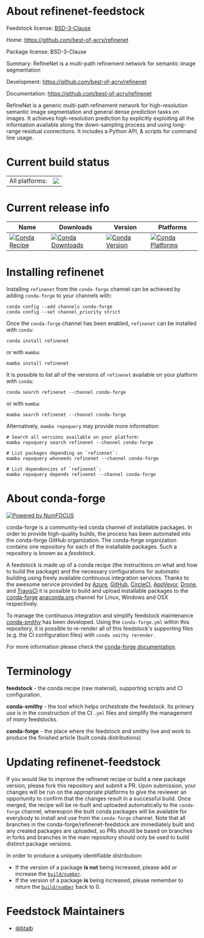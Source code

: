 About refinenet-feedstock
=========================

Feedstock license: [BSD-3-Clause](https://github.com/conda-forge/refinenet-feedstock/blob/main/LICENSE.txt)

Home: https://github.com/best-of-acrv/refinenet

Package license: BSD-3-Clause

Summary: RefineNet is a multi-path refinement network for semantic image segmentation

Development: https://github.com/best-of-acrv/refinenet

Documentation: https://github.com/best-of-acrv/refinenet

RefineNet is a generic multi-path refinement network for high-resolution
semantic image segmentation and general dense prediction tasks on images.
It achieves high-resolution prediction by explicitly exploiting all the
information available along the down-sampling process and using long-range
residual connections. It includes a Python API, & scripts for command line
usage.


Current build status
====================


<table><tr><td>All platforms:</td>
    <td>
      <a href="https://dev.azure.com/conda-forge/feedstock-builds/_build/latest?definitionId=12516&branchName=main">
        <img src="https://dev.azure.com/conda-forge/feedstock-builds/_apis/build/status/refinenet-feedstock?branchName=main">
      </a>
    </td>
  </tr>
</table>

Current release info
====================

| Name | Downloads | Version | Platforms |
| --- | --- | --- | --- |
| [![Conda Recipe](https://img.shields.io/badge/recipe-refinenet-green.svg)](https://anaconda.org/conda-forge/refinenet) | [![Conda Downloads](https://img.shields.io/conda/dn/conda-forge/refinenet.svg)](https://anaconda.org/conda-forge/refinenet) | [![Conda Version](https://img.shields.io/conda/vn/conda-forge/refinenet.svg)](https://anaconda.org/conda-forge/refinenet) | [![Conda Platforms](https://img.shields.io/conda/pn/conda-forge/refinenet.svg)](https://anaconda.org/conda-forge/refinenet) |

Installing refinenet
====================

Installing `refinenet` from the `conda-forge` channel can be achieved by adding `conda-forge` to your channels with:

```
conda config --add channels conda-forge
conda config --set channel_priority strict
```

Once the `conda-forge` channel has been enabled, `refinenet` can be installed with `conda`:

```
conda install refinenet
```

or with `mamba`:

```
mamba install refinenet
```

It is possible to list all of the versions of `refinenet` available on your platform with `conda`:

```
conda search refinenet --channel conda-forge
```

or with `mamba`:

```
mamba search refinenet --channel conda-forge
```

Alternatively, `mamba repoquery` may provide more information:

```
# Search all versions available on your platform:
mamba repoquery search refinenet --channel conda-forge

# List packages depending on `refinenet`:
mamba repoquery whoneeds refinenet --channel conda-forge

# List dependencies of `refinenet`:
mamba repoquery depends refinenet --channel conda-forge
```


About conda-forge
=================

[![Powered by
NumFOCUS](https://img.shields.io/badge/powered%20by-NumFOCUS-orange.svg?style=flat&colorA=E1523D&colorB=007D8A)](https://numfocus.org)

conda-forge is a community-led conda channel of installable packages.
In order to provide high-quality builds, the process has been automated into the
conda-forge GitHub organization. The conda-forge organization contains one repository
for each of the installable packages. Such a repository is known as a *feedstock*.

A feedstock is made up of a conda recipe (the instructions on what and how to build
the package) and the necessary configurations for automatic building using freely
available continuous integration services. Thanks to the awesome service provided by
[Azure](https://azure.microsoft.com/en-us/services/devops/), [GitHub](https://github.com/),
[CircleCI](https://circleci.com/), [AppVeyor](https://www.appveyor.com/),
[Drone](https://cloud.drone.io/welcome), and [TravisCI](https://travis-ci.com/)
it is possible to build and upload installable packages to the
[conda-forge](https://anaconda.org/conda-forge) [anaconda.org](https://anaconda.org/)
channel for Linux, Windows and OSX respectively.

To manage the continuous integration and simplify feedstock maintenance
[conda-smithy](https://github.com/conda-forge/conda-smithy) has been developed.
Using the ``conda-forge.yml`` within this repository, it is possible to re-render all of
this feedstock's supporting files (e.g. the CI configuration files) with ``conda smithy rerender``.

For more information please check the [conda-forge documentation](https://conda-forge.org/docs/).

Terminology
===========

**feedstock** - the conda recipe (raw material), supporting scripts and CI configuration.

**conda-smithy** - the tool which helps orchestrate the feedstock.
                   Its primary use is in the construction of the CI ``.yml`` files
                   and simplify the management of *many* feedstocks.

**conda-forge** - the place where the feedstock and smithy live and work to
                  produce the finished article (built conda distributions)


Updating refinenet-feedstock
============================

If you would like to improve the refinenet recipe or build a new
package version, please fork this repository and submit a PR. Upon submission,
your changes will be run on the appropriate platforms to give the reviewer an
opportunity to confirm that the changes result in a successful build. Once
merged, the recipe will be re-built and uploaded automatically to the
`conda-forge` channel, whereupon the built conda packages will be available for
everybody to install and use from the `conda-forge` channel.
Note that all branches in the conda-forge/refinenet-feedstock are
immediately built and any created packages are uploaded, so PRs should be based
on branches in forks and branches in the main repository should only be used to
build distinct package versions.

In order to produce a uniquely identifiable distribution:
 * If the version of a package **is not** being increased, please add or increase
   the [``build/number``](https://docs.conda.io/projects/conda-build/en/latest/resources/define-metadata.html#build-number-and-string).
 * If the version of a package **is** being increased, please remember to return
   the [``build/number``](https://docs.conda.io/projects/conda-build/en/latest/resources/define-metadata.html#build-number-and-string)
   back to 0.

Feedstock Maintainers
=====================

* [@btalb](https://github.com/btalb/)

